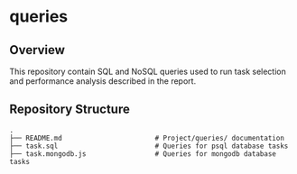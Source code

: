 # queries

## Overview

This repository contain SQL and NoSQL queries used to run task selection and performance analysis described in the report.

## Repository Structure

```
.
├── README.md                       # Project/queries/ documentation
├── task.sql                        # Queries for psql database tasks
├── task.mongodb.js                 # Queries for mongodb database tasks
```